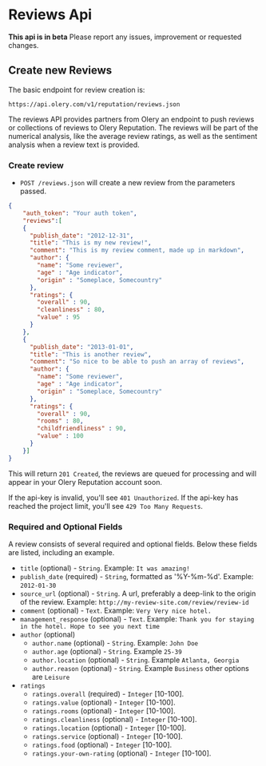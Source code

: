 Reviews Api
===========

**This api is in beta** Please report any issues, improvement or requested changes.

Create new Reviews
------------------

The basic endpoint for review creation is:

```
https://api.olery.com/v1/reputation/reviews.json
```

The reviews API provides partners from Olery an endpoint to push reviews or collections of reviews
to Olery Reputation. The reviews will be part of the numerical analysis, like the average review
ratings, as well as the sentiment analysis when a review text is provided.

### Create review

* `POST /reviews.json` will create a new review from the parameters passed.

````json
{
    "auth_token": "Your auth token",
    "reviews":[
    {
      "publish_date": "2012-12-31",
      "title": "This is my new review!",
      "comment": "This is my review comment, made up in markdown",
      "author": {
        "name": "Some reviewer",
        "age" : "Age indicator",
        "origin" : "Someplace, Somecountry"
      },
      "ratings": {
        "overall" : 90,
        "cleanliness" : 80,
        "value" : 95
      }
    },
    {
      "publish_date": "2013-01-01",
      "title": "This is another review",
      "comment": "So nice to be able to push an array of reviews",
      "author": {
        "name": "Some reviewer",
        "age" : "Age indicator",
        "origin" : "Someplace, Somecountry"
      },
      "ratings": {
        "overall" : 90,
        "rooms" : 80,
        "childfriendliness" : 90,
        "value" : 100
      }
    }]
}
````

This will return `201 Created`, the reviews are queued for processing and will appear in your Olery Reputation account soon.

If the api-key is invalid, you'll see `401 Unauthorized`.
If the api-key has reached the project limit, you'll see `429 Too Many Requests`.

### Required and Optional Fields

A review consists of several required and optional fields. Below these fields are listed, including an example.

* `title` (optional) - `String`. Example: `It was amazing!`
* `publish_date` (required) - `String`, formatted as '%Y-%m-%d'. Example: `2012-01-30`
* `source_url` (optional) - `String`. A url, preferably a deep-link to the origin of the review. Example: `http://my-review-site.com/review/review-id`
* `comment` (optional) - `Text`. Example: `Very Very nice hotel.`
* `management_response` (optional) - `Text`. Example: `Thank you for staying in the hotel. Hope to see you next time`
* `author` (optional)
    - `author.name` (optional) - `String`. Example: `John Doe`
    - `author.age` (optional) - `String`. Example `25-39`
    - `author.location` (optional) - `String`. Example `Atlanta, Georgia`
    - `author.reason` (optional) - `String`. Example `Business` other options are `Leisure`
* `ratings`
    - `ratings.overall` (required) - `Integer` [10-100].
    - `ratings.value` (optional) - `Integer` [10-100].
    - `ratings.rooms` (optional) - `Integer` [10-100].
    - `ratings.cleanliness` (optional) - `Integer` [10-100].
    - `ratings.location` (optional) - `Integer` [10-100].
    - `ratings.service` (optional) - `Integer` [10-100].
    - `ratings.food` (optional) - `Integer` [10-100].
    - `ratings.your-own-rating` (optional) - `Integer` [10-100].

